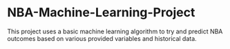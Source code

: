 # NBA-Machine-Learning-Project
This project uses a basic machine learning algorithm to try and predict NBA outcomes based on various provided variables and historical data.
